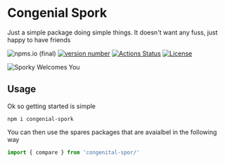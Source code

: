 # Congenial Spork

Just a simple package doing simple things. It doesn't want any fuss, just happy to have friends

![npms.io (final)](https://img.shields.io/npms-io/final-score/congenial-spork?style=for-the-badge)
[![version number](https://img.shields.io/npm/v/congenial-spork?style=for-the-badge&color=brightgreen)](https://github.com/AndrewAllison/congenial-spork/releases)
[![Actions Status](https://img.shields.io/github/workflow/status/andrewallison/congenial-spork/Test?style=for-the-badge)](https://github.com/AndrewAllison/congenial-spork/actions) 
[![License](https://img.shields.io/github/license/andrewallison/congenial-spork?style=for-the-badge)](https://github.com/andrewallison/congenial-spork/blob/main/LICENSE)

![Sporky Welcomes You](https://digital-infamy-blog-storage.s3.eu-west-2.amazonaws.com/congenial-spork/220px-Forky_waving.png)

## Usage
Ok so getting started is simple

```docker
npm i congenial-spork
```

You can then use the spares packages that are avaialbel in the following way
```typescript
import { compare } from 'congenital-spor/'
```

